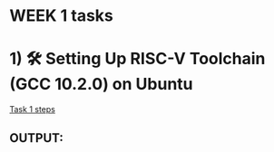 # WEEK 1 tasks
# 1) 🛠️ Setting Up RISC-V Toolchain (GCC 10.2.0) on Ubuntu
[Task 1 steps](https://github.com/jahnavi-shree/vsdRiscvSoc/blob/main/WEEK%201/task%201%20steps.md)
## OUTPUT:

